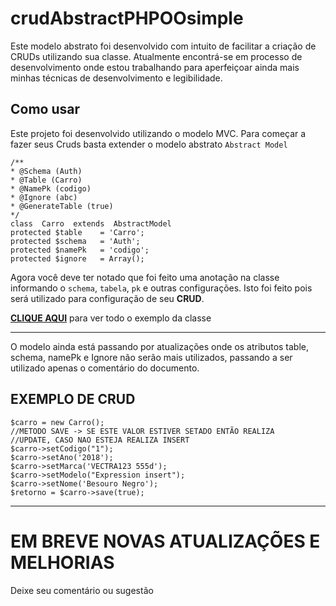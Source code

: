 # crudAbstractPHPOOsimple

Este modelo abstrato foi desenvolvido com intuito de facilitar a criação de CRUDs utilizando sua classe.
Atualmente encontrá-se em processo de desenvolvimento onde estou trabalhando para aperfeiçoar ainda mais minhas técnicas de desenvolvimento e legibilidade.


## Como usar
Este projeto foi desenvolvido utilizando o modelo MVC. 
Para começar a fazer seus Cruds basta extender o modelo abstrato `Abstract Model`

```
/**
* @Schema (Auth)
* @Table (Carro)
* @NamePk (codigo)
* @Ignore (abc)
* @GenerateTable (true)
*/
class  Carro  extends  AbstractModel
protected $table 	= 'Carro';
protected $schema 	= 'Auth';
protected $namePk 	= 'codigo';
protected $ignore 	= Array();
```
Agora você deve ter notado que foi feito uma anotação na classe informando o `schema`, `tabela`, `pk` e outras configurações. 
Isto foi feito pois será utilizado para configuração de seu **CRUD**.

**[CLIQUE AQUI](https://github.com/jeffersonmiranda0/crudAbstractPHPOOsimple/blob/master/api/Model/Carro.class.php)** para ver todo o exemplo da classe

---
O modelo ainda está passando por atualizações onde os atributos table, schema, namePk e Ignore não serão mais utilizados, passando a ser utilizado apenas o comentário do documento.

## EXEMPLO DE CRUD
```
$carro = new Carro();
//METODO SAVE -> SE ESTE VALOR ESTIVER SETADO ENTÃO REALIZA 
//UPDATE, CASO NAO ESTEJA REALIZA INSERT
$carro->setCodigo("1");
$carro->setAno('2018');
$carro->setMarca('VECTRA123 555d');
$carro->setModelo("Expression insert");
$carro->setNome('Besouro Negro');
$retorno = $carro->save(true);
```
---
# EM BREVE NOVAS ATUALIZAÇÕES E MELHORIAS
Deixe seu comentário ou sugestão
